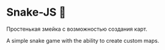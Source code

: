 # Snake-JS 🐍
 
Простенькая змейка с возможностью создания карт.

A simple snake game with the ability to create custom maps.